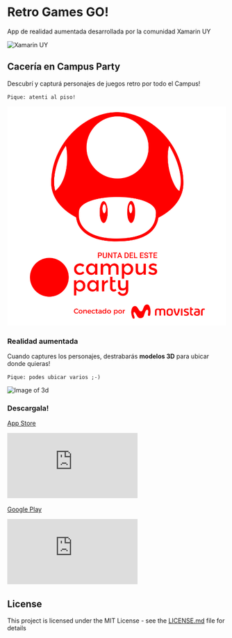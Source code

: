 # Retro Games GO!

App de realidad aumentada desarrollada por la comunidad Xamarin UY

![Xamarin UY](https://secure.meetupstatic.com/photos/event/3/5/3/e/600_478453630.jpeg)

## Cacería en Campus Party

Descubrí y capturá personajes de juegos retro por todo el Campus!

```
Pique: atenti al piso!
```


![Image of Mario](https://raw.githubusercontent.com/XamarinUY/retro-games-go/master/Test/MarioSticker.png)

### Realidad aumentada

Cuando captures los personajes, destrabarás **modelos 3D** para ubicar donde quieras! 

```
Pique: podes ubicar varios ;-)
```

![Image of 3d](https://pbs.twimg.com/media/D1tKwLKXgAUeRkk.jpg:large)


### Descargala!

[App Store](https://itunes.apple.com/us/app/retro-games-go/id1456061715?ls=1&mt=8)

![QR App Store](http://www.codigos-qr.com/qr/php/qr_img.php?d=https%3A%2F%2Fitunes.apple.com%2Fus%2Fapp%2Fretro-games-go%2Fid1456061715%3Fls%3D1%26mt%3D8&s=10&e=m)



[Google Play](https://play.google.com/store/apps/details?id=com.xamarinuy.retrogamesgo)


![QR Google Play](http://www.codigos-qr.com/qr/php/qr_img.php?d=https%3A%2F%2Fplay.google.com%2Fstore%2Fapps%2Fdetails%3Fid%3Dcom.xamarinuy.retrogamesgo&s=10&e=m)



## License

This project is licensed under the MIT License - see the [LICENSE.md](https://github.com/XamarinUY/retro-games-go/blob/master/LICENSE) file for details


